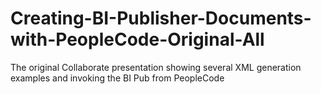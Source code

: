 # Creating-BI-Publisher-Documents-with-PeopleCode-Original-All
The original Collaborate presentation showing several XML generation examples and invoking the BI Pub from PeopleCode
